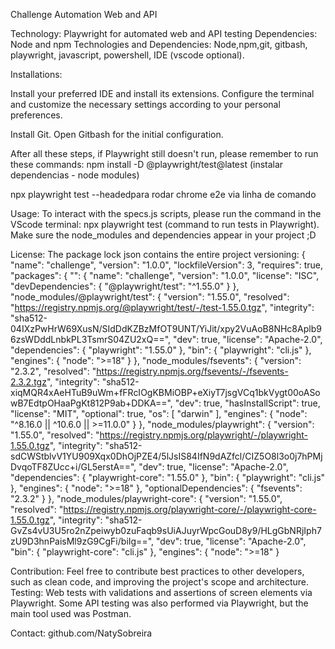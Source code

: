 Challenge Automation Web and API

Technology: Playwright for automated web and API testing
Dependencies: Node and npm
Technologies and Dependencies:  Node,npm,git, gitbash, playwright, javascript, powershell, IDE (vscode optional).

Installations:

Install your preferred IDE and install its extensions.
Configure the terminal and customize the necessary settings according to your personal preferences.

Install Git.
Open Gitbash for the initial configuration.

After all these steps, if Playwright still doesn't run, please remember to run these commands:
npm install -D @playwright/test@latest
(instalar dependencias - node modules)

npx playwright test --headedpara rodar chrome e2e via linha de comando


Usage: To interact with the specs.js scripts, please run the command in the VScode terminal: npx playwright test (command to run tests in Playwright).
Make sure the node_modules and dependencies appear in your project ;D

License: The package lock json contains the entire project versioning:
{
  "name": "challenge",
  "version": "1.0.0",
  "lockfileVersion": 3,
  "requires": true,
  "packages": {
    "": {
      "name": "challenge",
      "version": "1.0.0",
      "license": "ISC",
      "devDependencies": {
        "@playwright/test": "^1.55.0"
      }
    },
    "node_modules/@playwright/test": {
      "version": "1.55.0",
      "resolved": "https://registry.npmjs.org/@playwright/test/-/test-1.55.0.tgz",
      "integrity": "sha512-04IXzPwHrW69XusN/SIdDdKZBzMfOT9UNT/YiJit/xpy2VuAoB8NHc8Aplb96zsWDddLnbkPL3TsmrS04ZU2xQ==",
      "dev": true,
      "license": "Apache-2.0",
      "dependencies": {
        "playwright": "1.55.0"
      },
      "bin": {
        "playwright": "cli.js"
      },
      "engines": {
        "node": ">=18"
      }
    },
    "node_modules/fsevents": {
      "version": "2.3.2",
      "resolved": "https://registry.npmjs.org/fsevents/-/fsevents-2.3.2.tgz",
      "integrity": "sha512-xiqMQR4xAeHTuB9uWm+fFRcIOgKBMiOBP+eXiyT7jsgVCq1bkVygt00oASowB7EdtpOHaaPgKt812P9ab+DDKA==",
      "dev": true,
      "hasInstallScript": true,
      "license": "MIT",
      "optional": true,
      "os": [
        "darwin"
      ],
      "engines": {
        "node": "^8.16.0 || ^10.6.0 || >=11.0.0"
      }
    },
    "node_modules/playwright": {
      "version": "1.55.0",
      "resolved": "https://registry.npmjs.org/playwright/-/playwright-1.55.0.tgz",
      "integrity": "sha512-sdCWStblvV1YU909Xqx0DhOjPZE4/5lJsIS84IfN9dAZfcl/CIZ5O8l3o0j7hPMjDvqoTF8ZUcc+i/GL5erstA==",
      "dev": true,
      "license": "Apache-2.0",
      "dependencies": {
        "playwright-core": "1.55.0"
      },
      "bin": {
        "playwright": "cli.js"
      },
      "engines": {
        "node": ">=18"
      },
      "optionalDependencies": {
        "fsevents": "2.3.2"
      }
    },
    "node_modules/playwright-core": {
      "version": "1.55.0",
      "resolved": "https://registry.npmjs.org/playwright-core/-/playwright-core-1.55.0.tgz",
      "integrity": "sha512-GvZs4vU3U5ro2nZpeiwyb0zuFaqb9sUiAJuyrWpcGouD8y9/HLgGbNRjIph7zU9D3hnPaisMl9zG9CgFi/biIg==",
      "dev": true,
      "license": "Apache-2.0",
      "bin": {
        "playwright-core": "cli.js"
      },
      "engines": {
        "node": ">=18"
      }


Contribution: Feel free to contribute best practices to other developers, such as clean code, and improving the project's scope and architecture.
Testing: Web tests with validations and assertions of screen elements via Playwright.
Some API testing was also performed via Playwright, but the main tool used was Postman.


Contact: github.com/NatySobreira
